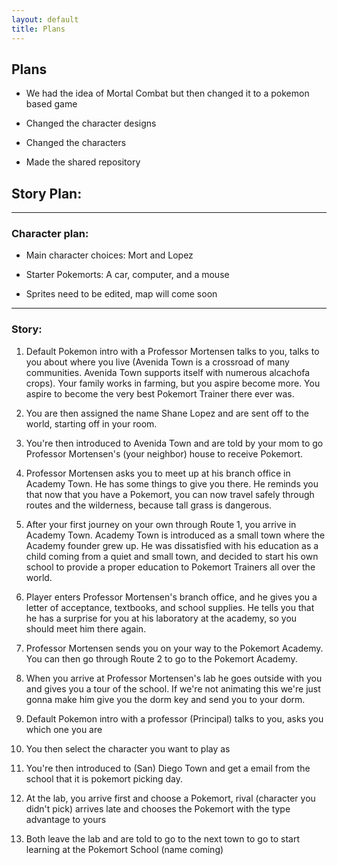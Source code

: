 ```yaml
---
layout: default
title: Plans
---
```


## Plans

- We had the idea of Mortal Combat but then changed it to a pokemon based game

- Changed the character designs

- Changed the characters

- Made the shared repository


## Story Plan:

---

### Character plan:

- Main character choices: Mort and Lopez 

- Starter Pokemorts: A car, computer, and a mouse

- Sprites need to be edited, map will come soon

---

### Story: 
1. Default Pokemon intro with a Professor Mortensen talks to you, talks to you about where you live (Avenida Town is a crossroad of many communities. Avenida Town supports itself with numerous alcachofa crops). Your family works in farming, but you aspire become more. You aspire to become the very best Pokemort Trainer there ever was. 

2. You are then assigned the name Shane Lopez and are sent off to the world, starting off in your room.

3. You're then introduced to Avenida Town and are told by your mom to go Professor Mortensen's (your neighbor) house to receive Pokemort. 

4. Professor Mortensen asks you to meet up at his branch office in Academy Town. He has some things to give you there. He reminds you that now that you have a Pokemort, you can now travel safely through routes and the wilderness, because tall grass is dangerous.

5. After your first journey on your own through Route 1, you arrive in Academy Town. Academy Town is introduced as a small town where the Academy founder grew up. He was dissatisfied with his education as a child coming from a quiet and small town, and decided to start his own school to provide a proper education to Pokemort Trainers all over the world. 

6. Player enters Professor Mortensen's branch office, and he gives you a letter of acceptance, textbooks, and school supplies. He tells you that he has a surprise for you at his laboratory at the academy, so you should meet him there again. 

7. Professor Mortensen sends you on your way to the Pokemort Academy. You can then go through Route 2 to go to the Pokemort Academy. 

8. When you arrive at Professor Mortensen's lab he goes outside with you and gives you a tour of the school. If we're not animating this we're just gonna make him give you the dorm key and send you to your dorm.

1. Default Pokemon intro with a professor (Principal) talks to you, asks you which one you are
2. You then select the character you want to play as 
3. You're then introduced to (San) Diego Town and get a email from the school that it is pokemort picking day.
4. At the lab, you arrive first and choose a Pokemort, rival (character you didn't pick) arrives late and chooses the Pokemort with the type advantage to yours 
5. Both leave the lab and are told to go to the next town to go to start learning at the Pokemort School (name coming)
